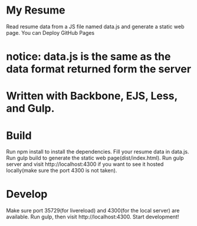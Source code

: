 # My Resume

Read resume data from a JS file named data.js and generate a static web page. You can Deploy GitHub Pages 

# notice: data.js is the same as the data format returned form the server

# Written with Backbone, EJS, Less, and Gulp.

# Build

Run npm install to install the dependencies.
Fill your resume data in data.js.
Run gulp build to generate the static web page(dist/index.html).
Run gulp server and visit http://localhost:4300 if you want to see it hosted locally(make sure the port 4300 is not taken).

# Develop

Make sure port 35729(for livereload) and 4300(for the local server) are available.
Run gulp, then visit http://localhost:4300.
Start development!
